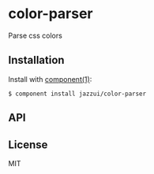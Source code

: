 
# color-parser

  Parse css colors

## Installation

  Install with [component(1)](http://component.io):

    $ component install jazzui/color-parser

## API



## License

  MIT
